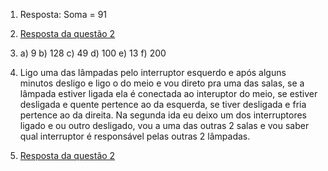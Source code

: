 1. Resposta: Soma = 91


2. [Resposta da questão 2](https://github.com/GabrielTFV/GABtargetsistemas/blob/main/fibonacci.py) 


3. a) 9
b) 128
c) 49
d) 100
e) 13
f) 200


4. Ligo uma das lâmpadas pelo interruptor esquerdo e após alguns minutos desligo e ligo o do meio e vou direto pra uma das salas, se a lâmpada estiver ligada ela é conectada ao interuptor do meio, se estiver desligada e quente pertence
ao da esquerda, se tiver desligada e fria pertence ao da direita. Na segunda ida eu deixo um dos interruptores ligado e ou outro desligado, vou a uma das outras 2 salas e vou saber qual interruptor é responsável pelas outras 2 lâmpadas.


5. [Resposta da questão 2](https://github.com/GabrielTFV/GABtargetsistemas/blob/main/reverterString.py)

